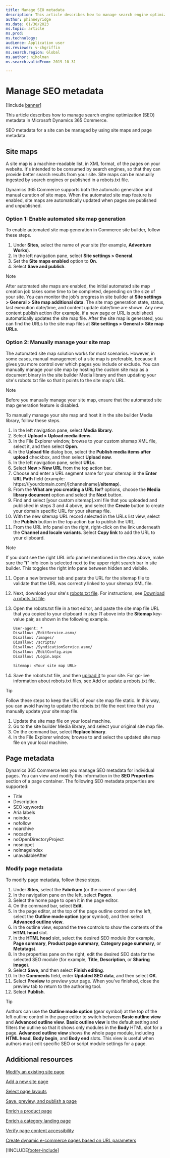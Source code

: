 ```yaml
---
title: Manage SEO metadata
description: This article describes how to manage search engine optimization (SEO) metadata in Microsoft Dynamics 365 Commerce.
author: phinneyridge
ms.date: 01/30/2023
ms.topic: article
ms.prod: 
ms.technology: 
audience: Application user
ms.reviewer: v-chgriffin
ms.search.region: Global
ms.author: niholman
ms.search.validFrom: 2019-10-31

---
```


# Manage SEO metadata

[!include [banner](includes/banner.md)]

This article describes how to manage search engine optimization (SEO) metadata in Microsoft Dynamics 365 Commerce.

SEO metadata for a site can be managed by using site maps and page metadata.
	
## Site maps

A site map is a machine-readable list, in XML format, of the pages on your website. It's intended to be consumed by search engines, so that they can provide better search results from your site. Site maps can be manually ingested by search engines or published in a robots.txt file.

Dynamics 365 Commerce supports both the automatic generation and manual curation of site maps. When the automated site map feature is enabled, site maps are automatically updated when pages are published and unpublished.

### Option 1: Enable automated site map generation

To enable automated site map generation in Commerce site builder, follow these steps.

1. Under **Sites**, select the name of your site (for example, **Adventure Works**).
1. In the left navigation pane, select **Site settings \> General**.
1. Set the **Site maps enabled** option to **On**.
1. Select **Save and publish**.

> [!NOTE]
> After automated site maps are enabled, the initial automated site map creation job takes some time to be completed, depending on the size of your site. You can monitor the job's progress in site builder at **Site settings \> General \> Site map additional data**. The site map generation state, status, last execution date/time, and content update date/time are shown. Any new content publish action (for example, if a new page or URL is published) automatically updates the site map file. After the site map is generated, you can find the URLs to the site map files at **Site settings \> General \> Site map URLs**.

### Option 2: Manually manage your site map

The automated site map solution works for most scenarios. However, in some cases, manual management of a site map is preferable, because it gives you more control over which pages you include or exclude. You can manually manage your site map by hosting the custom site map as a document binary in the site builder Media library and then updating your site's robots.txt file so that it points to the site map's URL.

> [!NOTE]
> Before you manually manage your site map, ensure that the automated site map generation feature is disabled.

To manually manage your site map and host it in the site builder Media library, follow these steps.

1. In the left navigation pane, select **Media library**.
1. Select **Upload \> Upload media items**.
1. In the File Explorer window, browse to your custom sitemap XML file, select it, and then select **Open**.
1. In the **Upload file** dialog box, select the **Publish media items after upload** checkbox, and then select **Upload now**.
1. In the left navigation pane, select **URLs**.
2. Select **New > New URL** from the top action bar.
3. Choose and enter a URL segment name for your sitemap in the **Enter URL Path** field (example: https://[yourdomain.com]/[channelname]/**sitemap**).
4. From the **What are you creating a URL for?** options, choose the **Media library document** option and select the **Next** button.
5. Find and select [your custom sitemap].xml file that you uploaded and published in steps 3 and 4 above, and select the **Create** button to create your domain specific URL for your sitemap file.
6. With the new sitemap URL record selected in the URLs list view, select the **Publish** button in the top action bar to publish the URL.
7. From the URL info panel on the right, right-click on the link underneath the **Channel and locale variants**.  Select **Copy link** to add the URL to your clipboard.
> [!NOTE]
> If you dont see the right URL info pannel mentioned in the step above, make sure the "**i**" info icon is selected next to the upper right search bar in site builder.  This toggles the right info pane between hidden and visibile.
11. Open a new browser tab and paste the URL for the sitemap file to validate that the URL was correctly linked to your sitemap XML file.
12. Next, download your site's [robots.txt file](go-live/add-robots-txt.md). For instructions, see [Download a robots.txt file](manage-robots-txt-files.md#download-a-robotstxt-file). 
13. Open the robots.txt file in a text editor, and paste the site map file URL that you copied to your clipboard in *step 11* above into the **Sitemap** key-value pair, as shown in the following example.


    ```txt
    User-agent: *
    Disallow: /EditService.asmx/
    Disallow: /images/
    Disallow: /scripts/
    Disallow: /SyndicationService.asmx/
    Disallow: /EditConfig.aspx
    Disallow: /Login.aspx
    
    Sitemap: <Your site map URL>
    ```

14. Save the robots.txt file, and then [upload it](manage-robots-txt-files.md#upload-a-robotstxt-file) to your site. For go-live information about robots.txt files, see [Add or update a robots.txt file](go-live/add-robots-txt.md).

> [!TIP]
> Follow these steps to keep the URL of your site map file static. In this way, you can avoid having to update the robots.txt file the next time that you manually update your site map file.
>
> 1. Update the site map file on your local machine.
> 1. Go to the site builder Media library, and select your original site map file. 
> 1. On the command bar, select **Replace binary**. 
> 1. In the File Explorer window, browse to and select the updated site map file on your local machine.

## Page metadata

Dynamics 365 Commerce lets you manage SEO metadata for individual pages. You can view and modify this information in the **SEO Properties** section of a page container. The following SEO metadata properties are supported:

- Title
- Description
- SEO keywords
- Aria labels
- noindex
- nofollow
- noarchive
- nocache
- noOpenDirectoryProject
- nosnippet
- noImageIndex
- unavailableAfter

### Modify page metadata

To modify page metadata, follow these steps.
1. Under **Sites**, select the **Fabrikam** (or the name of your site).
1. In the navigation pane on the left, select **Pages**.
1. Select the home page to open it in the page editor.
1. On the command bar, select **Edit**.
1. In the page editor, at the top of the page outline control on the left, select the **Outline mode option** (gear symbol), and then select **Advanced outline view**.
1. In the outline view, expand the tree controls to show the contents of the **HTML head** slot.
1. In the **HTML head** slot, select the desired SEO module (for example, **Page summary**, **Product page summary**, **Category page summary**, or **Metatags**).
1. In the properties pane on the right, edit the desired SEO data for the selected SEO module (for example, **Title**, **Description**, or **Sharing image**).
1. Select **Save**, and then select **Finish editing**.
1. In the **Comments** field, enter **Updated SEO data**, and then select **OK**.
1. Select **Preview** to preview your page. When you've finished, close the preview tab to return to the authoring tool.
1. Select **Publish**.

> [!TIP]
> Authors can use the **Outline mode option** (gear symbol) at the top of the left outline control in the page editor to switch between **Basic outline view** and **Advanced outline view**. **Basic outline view** is the default setting and filters the outline so that it shows only modules in the **Body** HTML slot for a page. **Advanced outline view** shows the whole page module, including **HTML head**, **Body begin**, and **Body end** slots. This view is useful when authors must edit specific SEO or script module settings for a page.

## Additional resources

[Modify an existing site page](modify-existing-page.md)

[Add a new site page](add-new-page.md)

[Select page layouts](select-page-layouts.md)

[Save, preview, and publish a page](save-preview-publish-page.md)

[Enrich a product page](enrich-product-page.md)

[Enrich a category landing page](enrich-category-page.md)

[Verify page content accessibility](verify-accessibility.md)

[Create dynamic e-commerce pages based on URL parameters](create-dynamic-pages.md)


[!INCLUDE[footer-include](../includes/footer-banner.md)]
